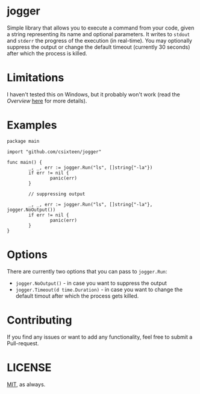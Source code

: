 # jogger

Simple library that allows you to execute a command from your code, given a string representing its name and optional parameters. It writes to `stdout` and `stderr` the progress of the execution (in real-time). You may optionally suppress the output or change the default timeout (currently 30 seconds) after which the process is killed.

# Limitations

I haven't tested this on Windows, but it probably won't work (read the *Overview* [here](https://golang.org/pkg/os/exec/) for more details).

# Examples

```
package main

import "github.com/csixteen/jogger"

func main() {
        _, _, err := jogger.Run("ls", []string{"-la"})
        if err != nil {
                panic(err)
        }

        // suppressing output

        _, _, err := jogger.Run("ls", []string{"-la"}, jogger.NoOutput())
        if err != nil {
                panic(err)
        }
}
```

# Options

There are currently two options that you can pass to `jogger.Run`:
- `jogger.NoOutput()` - in case you want to suppress the output
- `jogger.Timeout(d time.Duration)` - in case you want to change the default timout after which the process gets killed.

# Contributing

If you find any issues or want to add any functionality, feel free to submit a Pull-request.

# LICENSE
[MIT](https://github.com/csixteen/jogger/blob/master/LICENSE), as always.
